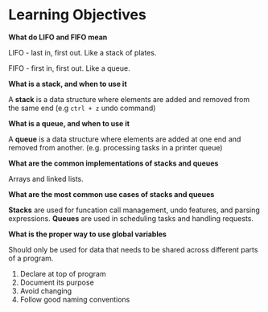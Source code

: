 # Learning Objectives

**What do LIFO and FIFO mean**

LIFO - last in, first out. Like a stack of plates.

FIFO - first in, first out. Like a queue.

**What is a stack, and when to use it**

A **stack** is a data structure where elements are added and removed from the same end (e.g `ctrl + z` undo command)

**What is a queue, and when to use it**

A **queue** is a data structure where elements are added at one end and removed from another. (e.g. processing tasks in a printer queue)

**What are the common implementations of stacks and queues**

Arrays and linked lists.

**What are the most common use cases of stacks and queues**

**Stacks** are used for funcation call management, undo features, and parsing expressions. **Queues** are used in scheduling tasks and handling requests.


**What is the proper way to use global variables**

Should only be used for data that needs to be shared across different parts of a program.

1. Declare at top of program
2. Document its purpose
3. Avoid changing
4. Follow good naming conventions
